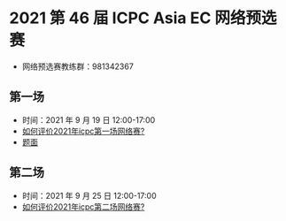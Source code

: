 # 2021 第 46 届 ICPC Asia EC 网络预选赛

- 网络预选赛教练群：981342367

## 第一场

- 时间：2021 年 9 月 19 日 12:00-17:00
- [如何评价2021年icpc第一场网络赛?](https://www.zhihu.com/question/487764423)
- [题面](https://upload-file.xcpcio.com/icpc/46th/aec-online-i-2021.pdf)

## 第二场

- 时间：2021 年 9 月 25 日 12:00-17:00
- [如何评价2021年icpc第二场网络赛?](https://www.zhihu.com/question/488853376)

